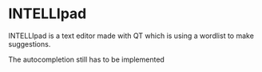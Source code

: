 # INTELLIpad
INTELLIpad is a text editor made with QT which is using a wordlist to make suggestions.

The autocompletion still has to be implemented
